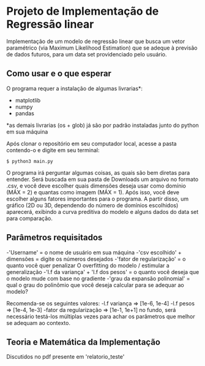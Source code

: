 # Projeto de Implementação de Regressão linear

 Implementação de um modelo de regressão linear que busca
 um vetor paramétrico (via Maximum Likelihood Estimation)
 que se adeque à previsão de dados futuros, para um data set
 providenciado pelo usuário.

## Como usar e o que esperar

 O programa requer a instalação de algumas livrarias*:
 - matplotlib
 - numpy
 - pandas

 *as demais livrarias (os + glob) já são por padrão instaladas
 junto do python em sua máquina
 
 Após clonar o repositório em seu computador local, acesse 
 a pasta contendo-o e digite em seu terminal:

    $ python3 main.py
 
 O programa irá perguntar algumas coisas, as quais são bem
 diretas para entender. Será buscada em sua pasta de Downloads
 um arquivo no formato .csv, e você deve escolher quais dimensões
 deseja usar como domínio (MÁX = 2) e quantas como imagem (MÁX =
 1). Após isso, você deve escolher alguns fatores importantes 
 para o programa. A partir disso, um gráfico (2D ou 3D, 
 dependendo do número de domínios escolhidos) aparecerá,
 exibindo a curva preditiva do modelo e alguns dados do 
 data set para comparação.


## Parâmetros requisitados

 -'Username' = o nome de usuário em sua máquina
 -'csv escolhido' + dimensões = digite os números desejados
 -'fator de regularização' = o quanto você quer penalizar O
 overfitting do modelo / estimular a generalização
 -'l.f da variança' + 'l.f dos pesos' = o quanto você deseja
 que o modelo mude com base no gradiente 
 -'grau da expansão polinomial' = qual o grau do polinômio
 que você deseja calcular para se adequar ao modelo?

 Recomenda-se os seguintes valores:
 -l.f variança => [1e-6, 1e-4]
 -l.f pesos => [1e-4, 1e-3]
 -fator da regularização => [1e-1, 1e+1]
 no fundo, será necessário testá-los múltiplas vezes
 para achar os parâmetros que melhor se adequam ao
 contexto.

## Teoria e Matemática da Implementação

 Discutidos no pdf presente em 'relatorio_teste'

